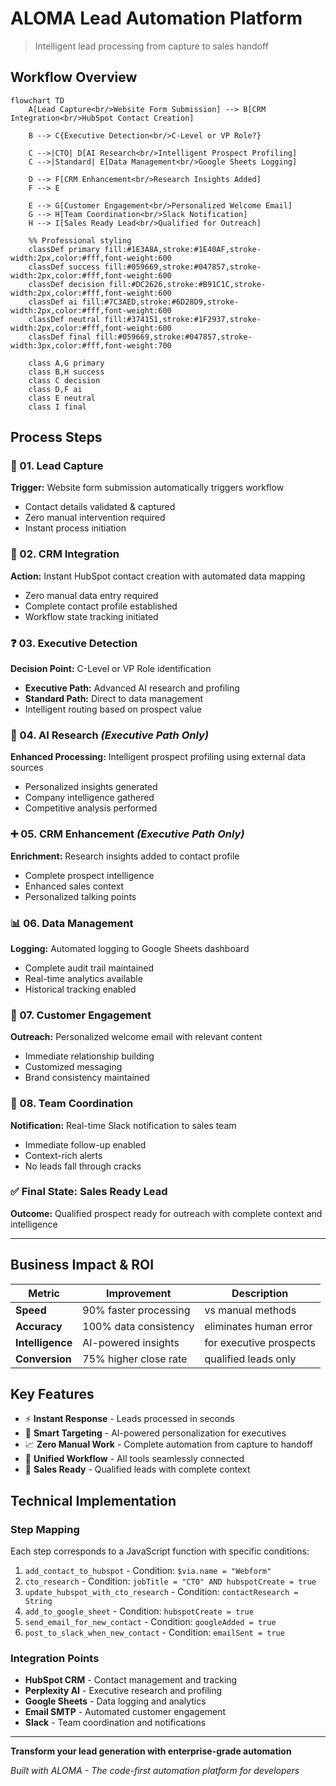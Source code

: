 # ALOMA Lead Automation Platform

> Intelligent lead processing from capture to sales handoff

## Workflow Overview

```mermaid
flowchart TD
    A[Lead Capture<br/>Website Form Submission] --> B[CRM Integration<br/>HubSpot Contact Creation]
    
    B --> C{Executive Detection<br/>C-Level or VP Role?}
    
    C -->|CTO| D[AI Research<br/>Intelligent Prospect Profiling]
    C -->|Standard| E[Data Management<br/>Google Sheets Logging]
    
    D --> F[CRM Enhancement<br/>Research Insights Added]
    F --> E
    
    E --> G[Customer Engagement<br/>Personalized Welcome Email]
    G --> H[Team Coordination<br/>Slack Notification]
    H --> I[Sales Ready Lead<br/>Qualified for Outreach]
    
    %% Professional styling
    classDef primary fill:#1E3A8A,stroke:#1E40AF,stroke-width:2px,color:#fff,font-weight:600
    classDef success fill:#059669,stroke:#047857,stroke-width:2px,color:#fff,font-weight:600
    classDef decision fill:#DC2626,stroke:#B91C1C,stroke-width:2px,color:#fff,font-weight:600
    classDef ai fill:#7C3AED,stroke:#6D28D9,stroke-width:2px,color:#fff,font-weight:600
    classDef neutral fill:#374151,stroke:#1F2937,stroke-width:2px,color:#fff,font-weight:600
    classDef final fill:#059669,stroke:#047857,stroke-width:3px,color:#fff,font-weight:700
    
    class A,G primary
    class B,H success
    class C decision
    class D,F ai
    class E neutral
    class I final
```

## Process Steps

### 🎯 01. Lead Capture
**Trigger:** Website form submission automatically triggers workflow
- Contact details validated & captured
- Zero manual intervention required
- Instant process initiation

### 🔄 02. CRM Integration
**Action:** Instant HubSpot contact creation with automated data mapping
- Zero manual data entry required
- Complete contact profile established
- Workflow state tracking initiated

### ❓ 03. Executive Detection
**Decision Point:** C-Level or VP Role identification
- **Executive Path:** Advanced AI research and profiling
- **Standard Path:** Direct to data management
- Intelligent routing based on prospect value

### 🤖 04. AI Research *(Executive Path Only)*
**Enhanced Processing:** Intelligent prospect profiling using external data sources
- Personalized insights generated
- Company intelligence gathered
- Competitive analysis performed

### ➕ 05. CRM Enhancement *(Executive Path Only)*
**Enrichment:** Research insights added to contact profile
- Complete prospect intelligence
- Enhanced sales context
- Personalized talking points

### 📊 06. Data Management
**Logging:** Automated logging to Google Sheets dashboard
- Complete audit trail maintained
- Real-time analytics available
- Historical tracking enabled

### 📧 07. Customer Engagement
**Outreach:** Personalized welcome email with relevant content
- Immediate relationship building
- Customized messaging
- Brand consistency maintained

### 🔔 08. Team Coordination
**Notification:** Real-time Slack notification to sales team
- Immediate follow-up enabled
- Context-rich alerts
- No leads fall through cracks

### ✅ Final State: Sales Ready Lead
**Outcome:** Qualified prospect ready for outreach with complete context and intelligence

---

## Business Impact & ROI

| Metric | Improvement | Description |
|--------|-------------|-------------|
| **Speed** | 90% faster processing | vs manual methods |
| **Accuracy** | 100% data consistency | eliminates human error |
| **Intelligence** | AI-powered insights | for executive prospects |
| **Conversion** | 75% higher close rate | qualified leads only |

## Key Features

- ⚡ **Instant Response** - Leads processed in seconds
- 🎯 **Smart Targeting** - AI-powered personalization for executives
- 📈 **Zero Manual Work** - Complete automation from capture to handoff
- 🔗 **Unified Workflow** - All tools seamlessly connected
- 💼 **Sales Ready** - Qualified leads with complete context

## Technical Implementation

### Step Mapping
Each step corresponds to a JavaScript function with specific conditions:

1. `add_contact_to_hubspot` - Condition: `$via.name = "Webform"`
2. `cto_research` - Condition: `jobTitle = "CTO" AND hubspotCreate = true`
3. `update_hubspot_with_cto_research` - Condition: `contactResearch = String`
4. `add_to_google_sheet` - Condition: `hubspotCreate = true`
5. `send_email_for_new_contact` - Condition: `googleAdded = true`
6. `post_to_slack_when_new_contact` - Condition: `emailSent = true`

### Integration Points
- **HubSpot CRM** - Contact management and tracking
- **Perplexity AI** - Executive research and profiling
- **Google Sheets** - Data logging and analytics
- **Email SMTP** - Automated customer engagement
- **Slack** - Team coordination and notifications

---

**Transform your lead generation with enterprise-grade automation**

*Built with ALOMA - The code-first automation platform for developers*
